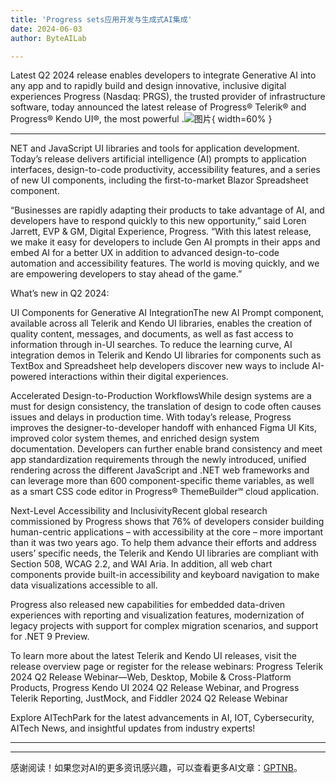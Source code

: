 ```yaml
---
title: 'Progress sets应用开发与生成式AI集成'
date: 2024-06-03
author: ByteAILab

---
```


Latest Q2 2024 release enables developers to integrate Generative AI into any app and to rapidly build and design innovative, inclusive digital experiences
Progress (Nasdaq: PRGS), the trusted provider of infrastructure software, today announced the latest release of Progress® Telerik® and Progress® Kendo UI®, the most powerful .![图片](https://ai-techpark.com/wp-content/uploads/2024/05/Progress-960x540.jpg){ width=60% }

---
NET and JavaScript UI libraries and tools for application development. Today’s release delivers artificial intelligence (AI) prompts to application interfaces, design-to-code productivity, accessibility features, and a series of new UI components, including the first-to-market Blazor Spreadsheet component. 

“Businesses are rapidly adapting their products to take advantage of AI, and developers have to respond quickly to this new opportunity,” said Loren Jarrett, EVP & GM, Digital Experience, Progress. “With this latest release, we make it easy for developers to include Gen AI prompts in their apps and embed AI for a better UX in addition to advanced design-to-code automation and accessibility features. The world is moving quickly, and we are empowering developers to stay ahead of the game.”

What’s new in Q2 2024:

UI Components for Generative AI IntegrationThe new AI Prompt component, available across all Telerik and Kendo UI libraries, enables the creation of quality content, messages, and documents, as well as fast access to information through in-UI searches. To reduce the learning curve, AI integration demos in Telerik and Kendo UI libraries for components such as TextBox and Spreadsheet help developers discover new ways to include AI-powered interactions within their digital experiences. 

Accelerated Design-to-Production WorkflowsWhile design systems are a must for design consistency, the translation of design to code often causes issues and delays in production time. With today’s release, Progress improves the designer-to-developer handoff with enhanced Figma UI Kits, improved color system themes, and enriched design system documentation. Developers can further enable brand consistency and meet app standardization requirements through the newly introduced, unified rendering across the different JavaScript and .NET web frameworks and can leverage more than 600 component-specific theme variables, as well as a smart CSS code editor in Progress® ThemeBuilder℠ cloud application.

Next-Level Accessibility and InclusivityRecent global research commissioned by Progress shows that 76% of developers consider building human-centric applications – with accessibility at the core – more important than it was two years ago. To help them advance their efforts and address users’ specific needs, the Telerik and Kendo UI libraries are compliant with Section 508, WCAG 2.2, and WAI Aria. In addition, all web chart components provide built-in accessibility and keyboard navigation to make data visualizations accessible to all. 

Progress also released new capabilities for embedded data-driven experiences with reporting and visualization features, modernization of legacy projects with support for complex migration scenarios, and support for .NET 9 Preview. 

To learn more about the latest Telerik and Kendo UI releases, visit the release overview page or register for the release webinars: Progress Telerik 2024 Q2 Release Webinar—Web, Desktop, Mobile & Cross-Platform Products, Progress Kendo UI 2024 Q2 Release Webinar, and Progress Telerik Reporting, JustMock, and Fiddler 2024 Q2 Release Webinar 

Explore AITechPark for the latest advancements in AI, IOT, Cybersecurity, AITech News, and insightful updates from industry experts! 

---
---
感谢阅读！如果您对AI的更多资讯感兴趣，可以查看更多AI文章：[GPTNB](https://gptnb.com)。